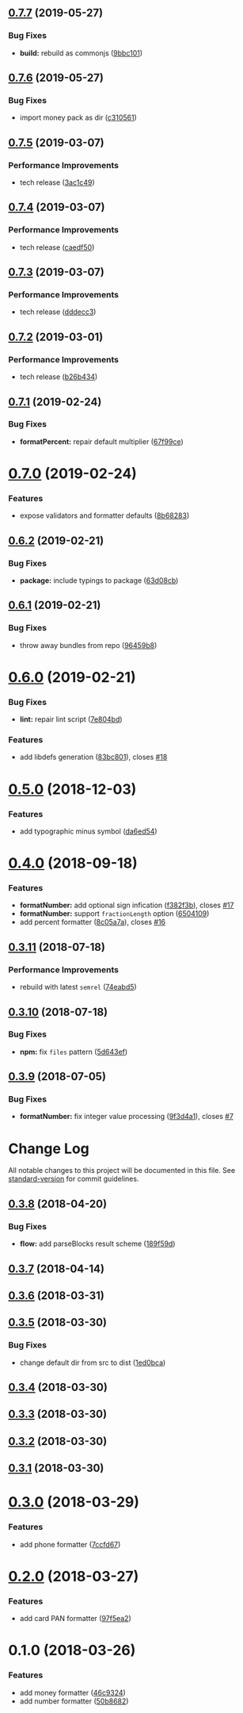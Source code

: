 ## [0.7.7](https://github.com/qiwi/common-formatters/compare/v0.7.6...v0.7.7) (2019-05-27)


### Bug Fixes

* **build:** rebuild as commonjs ([9bbc101](https://github.com/qiwi/common-formatters/commit/9bbc101))

## [0.7.6](https://github.com/qiwi/common-formatters/compare/v0.7.5...v0.7.6) (2019-05-27)


### Bug Fixes

* import money pack as dir ([c310561](https://github.com/qiwi/common-formatters/commit/c310561))

## [0.7.5](https://github.com/qiwi/common-formatters/compare/v0.7.4...v0.7.5) (2019-03-07)


### Performance Improvements

* tech release ([3ac1c49](https://github.com/qiwi/common-formatters/commit/3ac1c49))

## [0.7.4](https://github.com/qiwi/common-formatters/compare/v0.7.3...v0.7.4) (2019-03-07)


### Performance Improvements

* tech release ([caedf50](https://github.com/qiwi/common-formatters/commit/caedf50))

## [0.7.3](https://github.com/qiwi/common-formatters/compare/v0.7.2...v0.7.3) (2019-03-07)


### Performance Improvements

* tech release ([dddecc3](https://github.com/qiwi/common-formatters/commit/dddecc3))

## [0.7.2](https://github.com/qiwi/common-formatters/compare/v0.7.1...v0.7.2) (2019-03-01)


### Performance Improvements

* tech release ([b26b434](https://github.com/qiwi/common-formatters/commit/b26b434))

## [0.7.1](https://github.com/qiwi/common-formatters/compare/v0.7.0...v0.7.1) (2019-02-24)


### Bug Fixes

* **formatPercent:** repair default multiplier ([67f99ce](https://github.com/qiwi/common-formatters/commit/67f99ce))

# [0.7.0](https://github.com/qiwi/common-formatters/compare/v0.6.2...v0.7.0) (2019-02-24)


### Features

* expose validators and formatter defaults ([8b68283](https://github.com/qiwi/common-formatters/commit/8b68283))

## [0.6.2](https://github.com/qiwi/common-formatters/compare/v0.6.1...v0.6.2) (2019-02-21)


### Bug Fixes

* **package:** include typings to package ([63d08cb](https://github.com/qiwi/common-formatters/commit/63d08cb))

## [0.6.1](https://github.com/qiwi/common-formatters/compare/v0.6.0...v0.6.1) (2019-02-21)


### Bug Fixes

* throw away bundles from repo ([96459b8](https://github.com/qiwi/common-formatters/commit/96459b8))

# [0.6.0](https://github.com/qiwi/common-formatters/compare/v0.5.0...v0.6.0) (2019-02-21)


### Bug Fixes

* **lint:** repair lint script ([7e804bd](https://github.com/qiwi/common-formatters/commit/7e804bd))


### Features

* add libdefs generation ([83bc801](https://github.com/qiwi/common-formatters/commit/83bc801)), closes [#18](https://github.com/qiwi/common-formatters/issues/18)

# [0.5.0](https://github.com/qiwi/common-formatters/compare/v0.4.0...v0.5.0) (2018-12-03)


### Features

* add typographic minus symbol ([da6ed54](https://github.com/qiwi/common-formatters/commit/da6ed54))

# [0.4.0](https://github.com/qiwi/common-formatters/compare/v0.3.11...v0.4.0) (2018-09-18)


### Features

* **formatNumber:** add optional sign infication ([f382f3b](https://github.com/qiwi/common-formatters/commit/f382f3b)), closes [#17](https://github.com/qiwi/common-formatters/issues/17)
* **formatNumber:** support `fractionLength` option ([6504109](https://github.com/qiwi/common-formatters/commit/6504109))
* add percent formatter ([8c05a7a](https://github.com/qiwi/common-formatters/commit/8c05a7a)), closes [#16](https://github.com/qiwi/common-formatters/issues/16)

## [0.3.11](https://github.com/qiwi/common-formatters/compare/v0.3.10...v0.3.11) (2018-07-18)


### Performance Improvements

* rebuild with latest `semrel` ([74eabd5](https://github.com/qiwi/common-formatters/commit/74eabd5))

## [0.3.10](https://github.com/qiwi/common-formatters/compare/v0.3.9...v0.3.10) (2018-07-18)


### Bug Fixes

* **npm:** fix `files` pattern ([5d643ef](https://github.com/qiwi/common-formatters/commit/5d643ef))

## [0.3.9](https://github.com/qiwi/common-formatters/compare/v0.3.8...v0.3.9) (2018-07-05)


### Bug Fixes

* **formatNumber:** fix integer value processing ([9f3d4a1](https://github.com/qiwi/common-formatters/commit/9f3d4a1)), closes [#7](https://github.com/qiwi/common-formatters/issues/7)

# Change Log

All notable changes to this project will be documented in this file. See [standard-version](https://github.com/conventional-changelog/standard-version) for commit guidelines.

<a name="0.3.8"></a>
## [0.3.8](https://github.com/qiwi/common-formatters/compare/v0.3.7...v0.3.8) (2018-04-20)


### Bug Fixes

* **flow:** add parseBlocks result scheme ([189f59d](https://github.com/qiwi/common-formatters/commit/189f59d))



<a name="0.3.7"></a>
## [0.3.7](https://github.com/qiwi/common-formatters/compare/v0.3.6...v0.3.7) (2018-04-14)



<a name="0.3.6"></a>
## [0.3.6](https://github.com/qiwi/common-formatters/compare/v0.3.5...v0.3.6) (2018-03-31)



<a name="0.3.5"></a>
## [0.3.5](https://github.com/qiwi/common-formatters/compare/v0.3.4...v0.3.5) (2018-03-30)


### Bug Fixes

* change default dir from src to dist ([1ed0bca](https://github.com/qiwi/common-formatters/commit/1ed0bca))



<a name="0.3.4"></a>
## [0.3.4](https://github.com/qiwi/common-formatters/compare/v0.3.3...v0.3.4) (2018-03-30)



<a name="0.3.3"></a>
## [0.3.3](https://github.com/qiwi/common-formatters/compare/v0.3.2...v0.3.3) (2018-03-30)



<a name="0.3.2"></a>
## [0.3.2](https://github.com/qiwi/common-formatters/compare/v0.3.1...v0.3.2) (2018-03-30)



<a name="0.3.1"></a>
## [0.3.1](https://github.com/qiwi/common-formatters/compare/v0.3.0...v0.3.1) (2018-03-30)



<a name="0.3.0"></a>
# [0.3.0](https://github.com/qiwi/common-formatters/compare/v0.2.0...v0.3.0) (2018-03-29)


### Features

* add phone formatter ([7ccfd67](https://github.com/qiwi/common-formatters/commit/7ccfd67))



<a name="0.2.0"></a>
# [0.2.0](https://github.com/qiwi/common-formatters/compare/v0.1.0...v0.2.0) (2018-03-27)


### Features

* add card PAN formatter ([97f5ea2](https://github.com/qiwi/common-formatters/commit/97f5ea2))



<a name="0.1.0"></a>
# 0.1.0 (2018-03-26)


### Features

* add money formatter ([46c9324](https://github.com/qiwi/common-formatters/commit/46c9324))
* add number formatter ([50b8682](https://github.com/qiwi/common-formatters/commit/50b8682))

